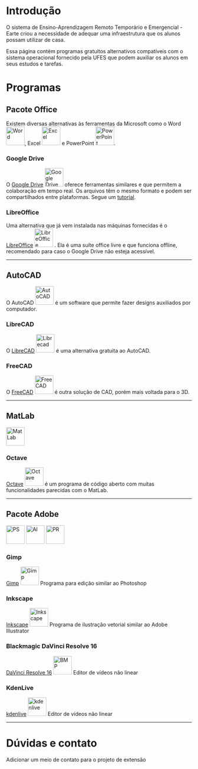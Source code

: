 # Introdução

O sistema de Ensino-Aprendizagem Remoto Temporário e Emergencial - Earte criou a necessidade de adequar uma infraestrutura que os alunos possam utilizar de casa.  

Essa página contém programas gratuitos alternativos compatíveis com o sistema operacional fornecido pela UFES que podem auxiliar os alunos em seus estudos e tarefas. 

# Programas

## Pacote Office

Existem diversas alternativas às ferramentas da Microsoft como o Word <img src="https://icons.iconarchive.com/icons/carlosjj/microsoft-office-2013/256/Word-icon.png" alt="Word" width="50">, Excel <img src="https://icons.iconarchive.com/icons/carlosjj/microsoft-office-2013/256/Excel-icon.png" alt="Excel" width="50"> e PowerPoint <img src="https://icons.iconarchive.com/icons/carlosjj/microsoft-office-2013/256/PowerPoint-icon.png" alt="PowerPoint" width="50">. 

### Google Drive

O [Google Drive](https://drive.google.com) <img src="https://icons.iconarchive.com/icons/uiconstock/socialmedia/256/Google-Drive-icon.png" alt="Google Drive" width="50"> oferece ferramentas similares e que permitem a colaboração em tempo real. Os arquivos têm o mesmo formato e podem ser compartilhados entre plataformas. Segue um [tutorial](https://support.google.com/drive/answer/2424384?co=GENIE.Platform%3DDesktop&hl=pt-BR).

### LibreOffice

Uma alternativa que já vem instalada nas máquinas fornecidas é o [LibreOffice](https://pt-br.libreoffice.org/) <img src="https://icons.iconarchive.com/icons/franksouza183/fs/256/Apps-libreoffice-main-icon.png" alt="LibreOffice" width="50"> . Ela é uma suíte office livre e que funciona offline, recomendado para caso o Google Drive não esteja acessível.

---

## AutoCAD

O AutoCAD <img src="https://icons.iconarchive.com/icons/ncrow/mega-pack-1/256/Autodesk-AutoCAD-icon.png" alt="AutoCAD" width="50"> é um software que permite fazer designs auxiliados por computador.

### LibreCAD

O [LibreCAD](https://librecad.org/) <img src="https://icons.iconarchive.com/icons/papirus-team/papirus-apps/256/librecad-icon.png" alt="Librecad" width="50"> é uma alternativa gratuita ao AutoCAD.

### FreeCAD

O [FreeCAD](https://www.freecadweb.org/) <img src="https://dashboard.snapcraft.io/site_media/appmedia/2016/06/freecad.png" alt="FreeCAD" width="50"> é outra solução de CAD, porém mais voltada para o 3D. 

---

## MatLab

<img src="https://icons.iconarchive.com/icons/alecive/flatwoken/256/Apps-Matlab-icon.png" alt="MatLab" width="50">

### Octave

[Octave](https://www.gnu.org/software/octave/) <img src="https://icons.iconarchive.com/icons/papirus-team/papirus-apps/256/octave-icon.png" alt="Octave" width="50"> é um programa de código aberto com muitas funcionalidades parecidas com o MatLab.

---

## Pacote Adobe

<img src="https://icons.iconarchive.com/icons/nokari/adobe-cc/256/Adobe-Photoshop-icon.png" alt="PS" width="50">
<img src="https://icons.iconarchive.com/icons/nokari/adobe-cs-series/256/Illustrator-3-icon.png" alt="AI" width="50">
<img src="https://icons.iconarchive.com/icons/martz90/circle/256/premiere-icon.png" alt="PR" width="50">


### Gimp

[Gimp](https://www.gimp.org/) <img src="https://icons.iconarchive.com/icons/dakirby309/simply-styled/256/GIMP-icon.png" alt="Gimp" width="50"> Programa para edição similar ao Photoshop

### Inkscape

[Inkscape](https://inkscape.org/pt-br/) <img src="https://icons.iconarchive.com/icons/oxygen-icons.org/oxygen/256/Apps-inkscape-icon.png" alt="Inkscape" width="50"> Programa de ilustração vetorial similar ao Adobe Illustrator

### Blackmagic DaVinci Resolve 16

[DaVinci Resolve 16](https://www.blackmagicdesign.com/br/products/davinciresolve/) <img src="https://icons.iconarchive.com/icons/papirus-team/papirus-apps/256/resolve-icon.png" alt="BMP" width="50"> Editor de vídeos não linear

### KdenLive

[kdenlive](https://kdenlive.org/en/) <img src="https://icons.iconarchive.com/icons/papirus-team/papirus-apps/256/kdenlive-icon.png" alt="kdenlive" width="50">
 Editor de vídeos não linear

---

# Dúvidas e contato

Adicionar um meio de contato para o projeto de extensão